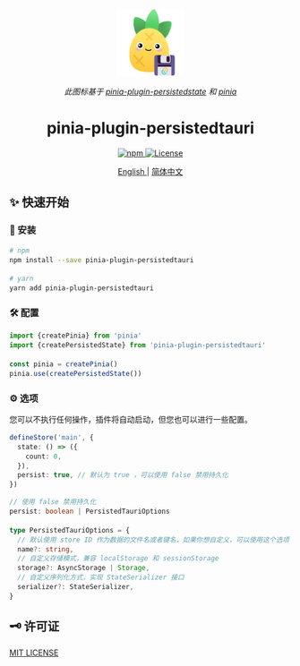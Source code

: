 <p align="center">
    <img src="./docs/images/logo.png" width="120" height="120" alt="logo">
</p>

<p align="center">
    <i>此图标基于
    <a href="https://prazdevs.github.io/pinia-plugin-persistedstate/">pinia-plugin-persistedstate</a>
    和 
    <a href="https://pinia.vuejs.org/">pinia</a></i>
</p>

<h1 align="center">pinia-plugin-persistedtauri</h1>

<p align="center">
  <a href="https://www.npmjs.com/package/pinia-plugin-persistedtauri">
    <img alt="npm" src="https://img.shields.io/npm/v/pinia-plugin-persistedtauri?color=%23c12127&label=pinia-plugin-persistedtauri&logo=npm" />
  </a>
  <a href="https://github.com/xiaochen0517/pinia-plugin-persistedtauri/blob/master/LICENSE">
    <img alt="License" src="https://img.shields.io/github/license/xiaochen0517/pinia-plugin-persistedtauri?color=%233da639&logo=open%20source%20initiative" />
  </a>
</p>

<p align="center">
  <a href="./README.md" alt="pinia-plugin-persistedtauri english docs" >
    English
  </a>
  |
  <a href="./README-zh.md" alt="pinia-plugin-persistedtauri chinese docs" >
    简体中文
  </a>
</p>

## ✨ 快速开始

### 🚚 安装

```bash
# npm
npm install --save pinia-plugin-persistedtauri

# yarn
yarn add pinia-plugin-persistedtauri
```

### 🛠 配置

```ts
import {createPinia} from 'pinia'
import {createPersistedState} from 'pinia-plugin-persistedtauri'

const pinia = createPinia()
pinia.use(createPersistedState())
```

### ⚙️ 选项

您可以不执行任何操作，插件将自动启动，但您也可以进行一些配置。

```ts
defineStore('main', {
  state: () => ({
    count: 0,
  }),
  persist: true, // 默认为 true ，可以使用 false 禁用持久化
})
```

```ts
// 使用 false 禁用持久化
persist: boolean | PersistedTauriOptions

type PersistedTauriOptions = {
  // 默认使用 store ID 作为数据的文件名或者键名，如果你想自定义，可以使用这个选项
  name?: string,
  // 自定义存储模式，兼容 localStorage 和 sessionStorage
  storage?: AsyncStorage | Storage,
  // 自定义序列化方式，实现 StateSerializer 接口
  serializer?: StateSerializer,
}
```

## 🗝️ 许可证

[MIT LICENSE](./LICENSE)

